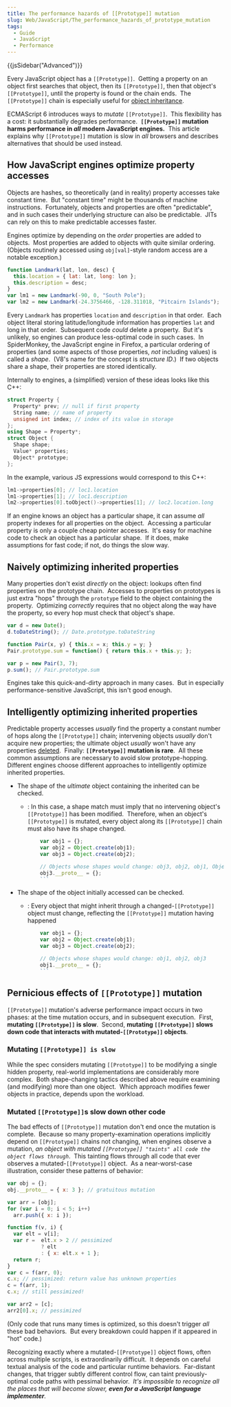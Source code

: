 ```yaml
---
title: The performance hazards of [[Prototype]] mutation
slug: Web/JavaScript/The_performance_hazards_of_prototype_mutation
tags:
  - Guide
  - JavaScript
  - Performance
---
```

{{jsSidebar("Advanced")}}

Every JavaScript object has a `[[Prototype]]`.  Getting a property on an object
first searches that object, then its `[[Prototype]]`, then that object's
`[[Prototype]]`, until the property is found or the chain ends.  The
`[[Prototype]]` chain is especially useful for
[object inheritance](/en-US/docs/Web/JavaScript/Inheritance_and_the_prototype_chain).

ECMAScript 6 introduces ways to _mutate_ `[[Prototype]]`.  This flexibility has
a cost: it substantially degrades performance.  **`[[Prototype]]` mutation harms
performance in _all_ modern JavaScript engines.**  This article explains why
`[[Prototype]]` mutation is slow in _all_ browsers and describes alternatives
that should be used instead.

## How JavaScript engines optimize property accesses

Objects are hashes, so theoretically (and in reality) property accesses take
constant time.  But "constant time" might be thousands of machine instructions. 
Fortunately, objects and properties are often "predictable", and in such cases
their underlying structure can also be predictable.  JITs can rely on this to
make predictable accesses faster.

Engines optimize by depending on the _order_ properties are added to objects. 
Most properties are added to objects with quite similar ordering.  (Objects
routinely accessed using `obj[val]`-style random access are a notable
exception.)

```js
function Landmark(lat, lon, desc) {
  this.location = { lat: lat, long: lon };
  this.description = desc;
}
var lm1 = new Landmark(-90, 0, "South Pole");
var lm2 = new Landmark(-24.3756466, -128.311018, "Pitcairn Islands");
```

Every `Landmark` has properties `location` and `description` in that order. 
Each object literal storing latitude/longitude information has properties `lat`
and long in that order.  Subsequent code _could_ delete a property.  But it's
unlikely, so engines can produce less-optimal code in such cases.  In
SpiderMonkey, the JavaScript engine in Firefox, a particular ordering of
properties (and some aspects of those properties, _not_ including values) is
called a _shape_.  (V8's name for the concept is _structure ID_.)  If two
objects share a shape, their properties are stored identically.

Internally to engines, a (simplified) version of these ideas looks like this
C++:

```cpp
struct Property {
  Property* prev; // null if first property
  String name; // name of property
  unsigned int index; // index of its value in storage
};
using Shape = Property*;
struct Object {
  Shape shape;
  Value* properties;
  Object* prototype;
};
```

In the example, various JS expressions would correspond to this C++:

```cpp
lm1->properties[0]; // loc1.location
lm1->properties[1]; // loc1.description
lm2->properties[0].toObject()->properties[1]; // loc2.location.long
```

If an engine knows an object has a particular shape, it can assume _all_
property indexes for all properties on the object.  Accessing a particular
property is only a couple cheap pointer accesses.  It's easy for machine code to
check an object has a particular shape.  If it does, make assumptions for fast
code; if not, do things the slow way.

## Naively optimizing inherited properties

Many properties don't exist _directly_ on the object: lookups often find
properties on the prototype chain.  Accesses to properties on prototypes is just
extra "hops" through the `prototype` field to the object containing the
property.  Optimizing _correctly_ requires that no object along the way have the
property, so every hop must check that object's shape.

```js
var d = new Date();
d.toDateString(); // Date.prototype.toDateString

function Pair(x, y) { this.x = x; this.y = y; }
Pair.prototype.sum = function() { return this.x + this.y; };

var p = new Pair(3, 7);
p.sum(); // Pair.prototype.sum
```

Engines take this quick-and-dirty approach in many cases.  But in especially
performance-sensitive JavaScript, this isn't good enough.

## Intelligently optimizing inherited properties

Predictable property accesses _usually_ find the property a constant number of
hops along the `[[Prototype]]` chain; intervening objects _usually_ don't
acquire new properties; the ultimate object _usually_ won't have any properties
[deleted](/en-US/docs/Web/JavaScript/Reference/Operators/delete).  Finally:
**`[[Prototype]]` mutation is rare**.  All these common assumptions are
necessary to avoid slow prototype-hopping.  Different engines choose different
approaches to intelligently optimize inherited properties.

- The shape of the _ultimate_ object containing the inherited can be checked.

  - : In this case, a shape match must imply that no intervening object's
    `[[Prototype]]` has been modified.  Therefore, when an object's
    `[[Prototype]]` is mutated, every object along its `[[Prototype]]` chain
    must also have its shape changed.

    ```js
        var obj1 = {};
        var obj2 = Object.create(obj1);
        var obj3 = Object.create(obj2);

        // Objects whose shapes would change: obj3, obj2, obj1, Object.prototype
        obj3.__proto__ = {};
        ```

- The shape of the object initially accessed can be checked.

  - : Every object that might inherit through a changed-`[[Prototype]]` object
    must change, reflecting the `[[Prototype]]` mutation having happened

    ```js
        var obj1 = {};
        var obj2 = Object.create(obj1);
        var obj3 = Object.create(obj2);

        // Objects whose shapes would change: obj1, obj2, obj3
        obj1.__proto__ = {};
        ```

## Pernicious effects of `[[Prototype]]` mutation

`[[Prototype]]` mutation's adverse performance impact occurs in two phases: at
the time mutation occurs, and in subsequent execution.  First, **mutating
`[[Prototype]]` is slow**.  Second, **mutating `[[Prototype]]` slows down code
that interacts with mutated-`[[Prototype]]` objects**.

### Mutating `[[Prototype]] is slow`

While the spec considers mutating `[[Prototype]]` to be modifying a single
hidden property, real-world implementations are considerably more complex.  Both
shape-changing tactics described above require examining (and modifying) more
than one object.  Which approach modifies fewer objects in practice, depends
upon the workload.

### Mutated `[[Prototype]]`s slow down other code

The bad effects of `[[Prototype]]` mutation don't end once the mutation is
complete.  Because so many property-examination operations implicitly depend on
`[[Prototype]]` chains not changing, when engines observe a mutation, _an object
with mutated `[[Prototype]] "taints" all code the object flows through`_.  This
tainting flows through all code that ever observes a mutated-`[[Prototype]]`
object.  As a near-worst-case illustration, consider these patterns of behavior:

```js
var obj = {};
obj.__proto__ = { x: 3 }; // gratuitous mutation

var arr = [obj];
for (var i = 0; i < 5; i++)
  arr.push({ x: i });

function f(v, i) {
  var elt = v[i];
  var r =  elt.x > 2 // pessimized
           ? elt
           : { x: elt.x + 1 };
  return r;
}
var c = f(arr, 0);
c.x; // pessimized: return value has unknown properties
c = f(arr, 1);
c.x; // still pessimized!

var arr2 = [c];
arr2[0].x; // pessimized
```

(Only code that runs many times is optimized, so this doesn't trigger _all_
these bad behaviors.  But every breakdown could happen if it appeared in "hot"
code.)

Recognizing exactly where a mutated-`[[Prototype]]` object flows, often across
multiple scripts, is extraordinarily difficult.  It depends on careful textual
analysis of the code and particular runtime behaviors.  Far-distant changes,
that trigger subtly different control flow, can taint previously-optimal code
paths with pessimal behavior.  _It's impossible to recognize all the places that
will become slower, **even for a JavaScript language implementer**._
